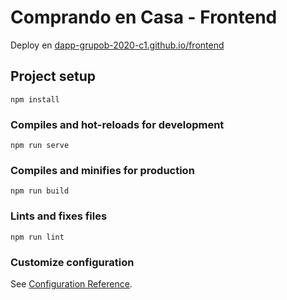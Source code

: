 # Comprando en Casa - Frontend

Deploy en [dapp-grupob-2020-c1.github.io/frontend](https://dapp-grupob-2020-c1.github.io/frontend/#/)

## Project setup

```
npm install
```

### Compiles and hot-reloads for development

```
npm run serve
```

### Compiles and minifies for production

```
npm run build
```

### Lints and fixes files

```
npm run lint
```

### Customize configuration

See [Configuration Reference](https://cli.vuejs.org/config/).
